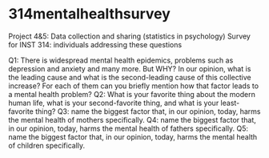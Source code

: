# 314mentalhealthsurvey
Project 4&amp;5: Data collection and sharing (statistics in psychology)
Survey for INST 314: individuals addressing these questions

Q1: There is widespread mental health epidemics, problems such as depression and anxiety and many more. But WHY? In our opinion, what is the leading cause and what is the second-leading cause of this collective increase? For each of them can you briefly mention how that factor leads to a mental health problem?
Q2: What is your favorite thing about the modern human life, what is your second-favorite thing, and what is your least-favorite thing?
Q3: name the biggest factor that, in our opinion, today, harms the mental health of mothers specifically.
Q4: name the biggest factor that, in our opinion, today, harms the mental health of fathers specifically. 
Q5: name the biggest factor that, in our opinion, today, harms the mental health of children specifically. 

